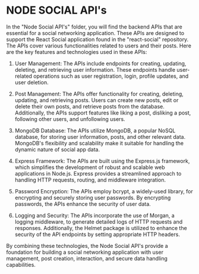 # NODE SOCIAL API's

In the "Node Social API's" folder, you will find the backend APIs that are essential for a social networking application. These APIs are designed to support the React Social application found in the "react-social" repository. The APIs cover various functionalities related to users and their posts. Here are the key features and technologies used in these APIs:

1. User Management: The APIs include endpoints for creating, updating, deleting, and retrieving user information. These endpoints handle user-related operations such as user registration, login, profile updates, and user deletion.

2. Post Management: The APIs offer functionality for creating, deleting, updating, and retrieving posts. Users can create new posts, edit or delete their own posts, and retrieve posts from the database. Additionally, the APIs support features like liking a post, disliking a post, following other users, and unfollowing users.

3. MongoDB Database: The APIs utilize MongoDB, a popular NoSQL database, for storing user information, posts, and other relevant data. MongoDB's flexibility and scalability make it suitable for handling the dynamic nature of social app data.

4. Express Framework: The APIs are built using the Express.js framework, which simplifies the development of robust and scalable web applications in Node.js. Express provides a streamlined approach to handling HTTP requests, routing, and middleware integration.

5. Password Encryption: The APIs employ bcrypt, a widely-used library, for encrypting and securely storing user passwords. By encrypting passwords, the APIs enhance the security of user data.

6. Logging and Security: The APIs incorporate the use of Morgan, a logging middleware, to generate detailed logs of HTTP requests and responses. Additionally, the Helmet package is utilized to enhance the security of the API endpoints by setting appropriate HTTP headers.

By combining these technologies, the Node Social API's provide a foundation for building a social networking application with user management, post creation, interaction, and secure data handling capabilities.
